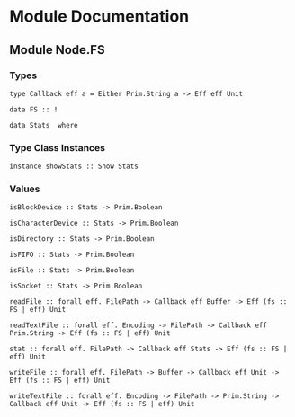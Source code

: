 # Module Documentation

## Module Node.FS

### Types

    type Callback eff a = Either Prim.String a -> Eff eff Unit

    data FS :: !

    data Stats  where


### Type Class Instances

    instance showStats :: Show Stats


### Values

    isBlockDevice :: Stats -> Prim.Boolean

    isCharacterDevice :: Stats -> Prim.Boolean

    isDirectory :: Stats -> Prim.Boolean

    isFIFO :: Stats -> Prim.Boolean

    isFile :: Stats -> Prim.Boolean

    isSocket :: Stats -> Prim.Boolean

    readFile :: forall eff. FilePath -> Callback eff Buffer -> Eff (fs :: FS | eff) Unit

    readTextFile :: forall eff. Encoding -> FilePath -> Callback eff Prim.String -> Eff (fs :: FS | eff) Unit

    stat :: forall eff. FilePath -> Callback eff Stats -> Eff (fs :: FS | eff) Unit

    writeFile :: forall eff. FilePath -> Buffer -> Callback eff Unit -> Eff (fs :: FS | eff) Unit

    writeTextFile :: forall eff. Encoding -> FilePath -> Prim.String -> Callback eff Unit -> Eff (fs :: FS | eff) Unit